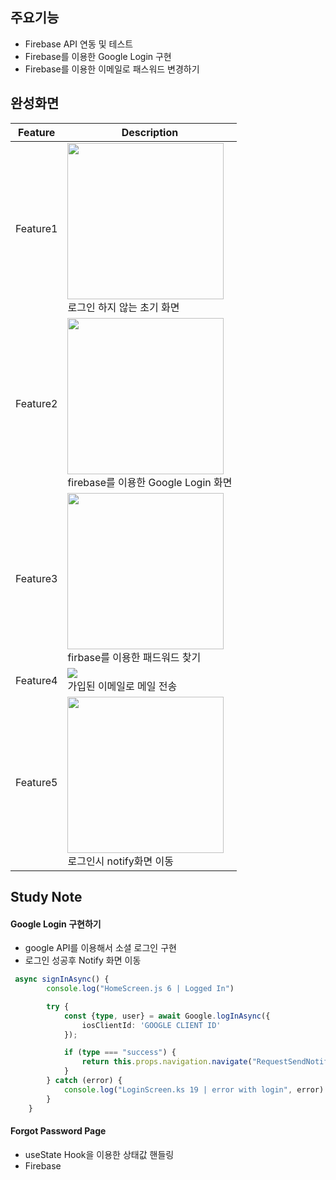 ## 주요기능

* Firebase API 연동 및 테스트
* Firebase를 이용한 Google Login 구현
* Firebase를 이용한 이메일로 패스워드 변경하기

## 완성화면

|Feature|Description|
|--|--|
|Feature1|<img src="https://user-images.githubusercontent.com/60862525/108984497-54ee1c00-76d3-11eb-8885-d1a33e67d1f6.png" width=250/><br>로그인 하지 않는 초기 화면|
|Feature2|<img src="https://user-images.githubusercontent.com/60862525/108985159-0e4cf180-76d4-11eb-8963-e605cb0fc46c.gif" width=250/><br>firebase를 이용한 Google Login 화면|
|Feature3|<img src="https://user-images.githubusercontent.com/60862525/108985349-4a805200-76d4-11eb-97db-6b9abf25605f.png" width=250/><br>firbase를 이용한 패드워드 찾기|
|Feature4|<img src="https://user-images.githubusercontent.com/60862525/108985520-7e5b7780-76d4-11eb-8a95-cb6ed1656a86.png"/><br>가입된 이메일로 메일 전송|
|Feature5|<img src="https://user-images.githubusercontent.com/60862525/108985797-cd091180-76d4-11eb-9de1-c1ae76117c93.png" width=250/><br>로그인시 notify화면 이동|

## Study Note

#### Google Login 구현하기
  - google API를 이용해서 소셜 로그인 구현
  - 로그인 성공후 Notify 화면 이동
~~~ts
 async signInAsync() {
        console.log("HomeScreen.js 6 | Logged In")

        try {
            const {type, user} = await Google.logInAsync({
                iosClientId: 'GOOGLE CLIENT ID'
            });

            if (type === "success") {
                return this.props.navigation.navigate("RequestSendNotification", {user})
            }
        } catch (error) {
            console.log("LoginScreen.ks 19 | error with login", error)
        }
    }
~~~

#### Forgot Password Page
  - useState Hook을 이용한 상태값 핸들링
  - Firebase

